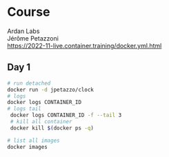 # Course

Ardan Labs  
Jérôme Petazzoni  
https://2022-11-live.container.training/docker.yml.html

## Day 1

```bash
# run detached
docker run -d jpetazzo/clock
# logs
docker logs CONTAINER_ID
# logs tail
 docker logs CONTAINER_ID -f --tail 3
 # kill all container
 docker kill $(docker ps -q)
```

```bash
# list all images
docker images
```
